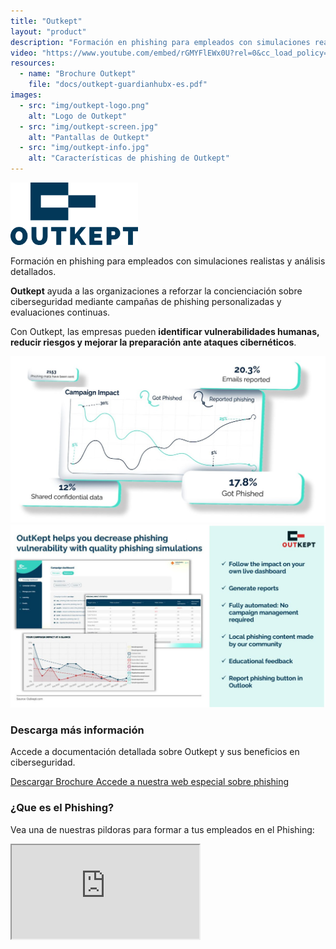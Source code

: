 ```yaml
---
title: "Outkept"
layout: "product"
description: "Formación en phishing para empleados con simulaciones realistas y análisis detallados."
video: "https://www.youtube.com/embed/rGMYFlEWx0U?rel=0&cc_load_policy=0"
resources:
  - name: "Brochure Outkept"
    file: "docs/outkept-guardianhubx-es.pdf"
images:
  - src: "img/outkept-logo.png"
    alt: "Logo de Outkept"
  - src: "img/outkept-screen.jpg"
    alt: "Pantallas de Outkept"
  - src: "img/outkept-info.jpg"
    alt: "Características de phishing de Outkept"
---
```


<section class="about mb-5 container text-center">
  <img src="/img/outkept-logo.png" alt="Logo de Outkept" class="img-fluid mb-2" style="max-height: 100px;">

  <p>Formación en phishing para empleados con simulaciones realistas y análisis detallados.</p>

  <p><strong>Outkept</strong> ayuda a las organizaciones a reforzar la concienciación sobre ciberseguridad mediante campañas de phishing personalizadas y evaluaciones continuas.</p>

  <p>Con Outkept, las empresas pueden <strong>identificar vulnerabilidades humanas, reducir riesgos y mejorar la preparación ante ataques cibernéticos</strong>.</p>
</section>

<section class="about mb-5 container text-center">
  <div class="row justify-content-center">
    <div class="col-md-5 text-center">
      <img src="img/outkept-screen.jpg" class="img-fluid zoomable-image" alt="Pantallas de Outkept" onclick="openFullscreen(this)">
    </div>
    <div class="col-md-5 text-center">
      <img src="img/outkept-info.jpg" class="img-fluid zoomable-image" alt="Características de phishing de Outkept" onclick="openFullscreen(this)">
    </div>
  </div>
</section>

<section class="downloads mb-5 container text-center">
  <h3>Descarga más información</h3>
  <p>Accede a documentación detallada sobre Outkept y sus beneficios en ciberseguridad.</p>
  <div class="d-flex justify-content-center gap-3">
    <a href="/docs/outkept-guardianhubx-es.pdf" class="btn btn-primary pdf-download" target="_blank">
      <i class="fas fa-file-pdf"></i> Descargar Brochure
    </a>
    <a href="es/formacion-phishing-software" class="btn btn-secondary">
      <i class="fas fa-shield-alt"></i> Accede a nuestra web especial sobre phishing
    </a>
  </div>
</section>

<section class="solutions mb-5 container text-center">
  <h3>¿Que es el Phishing?</h3>
  <p>Vea una de nuestras pildoras para formar a tus empleados en el Phishing:</p>
  <div class="ratio ratio-16x9">
    <iframe class="embed-responsive-item" src="https://www.youtube.com/embed/rGMYFlEWx0U?rel=0&cc_load_policy=0" allowfullscreen title="Vídeo explicativo de Outkept"></iframe>
  </div>
</section>
